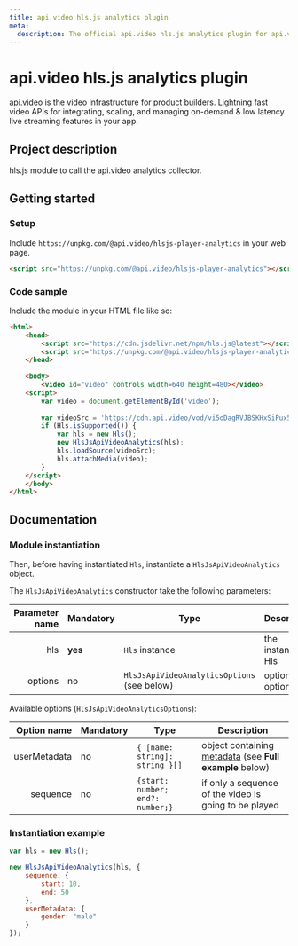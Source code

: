 ```yaml
---
title: api.video hls.js analytics plugin
meta: 
  description: The official api.video hls.js analytics plugin for api.video. [api.video](https://api.video/) is the video infrastructure for product builders. Lightning fast video APIs for integrating, scaling, and managing on-demand & low latency live streaming features in your app.
---
```

<!--
THIS FILE IS AUTOMATICALLY GENERATED. DO NOT EDIT!
 IF YOU NEED TO CHANGE THIS FILE,  CREATE A PR IN THE SOURCE REPOSITORY.
-->

# api.video hls.js analytics plugin

[api.video](https://api.video/) is the video infrastructure for product builders. Lightning fast video APIs for integrating, scaling, and managing on-demand & low latency live streaming features in your app.

## Project description

hls.js module to call the api.video analytics collector. 

## Getting started

### Setup

Include `https://unpkg.com/@api.video/hlsjs-player-analytics` in your web page.

```html
<script src="https://unpkg.com/@api.video/hlsjs-player-analytics"></script>
```

### Code sample


Include the module in your HTML file like so:

```html
<html>
    <head>
        <script src="https://cdn.jsdelivr.net/npm/hls.js@latest"></script>
        <script src="https://unpkg.com/@api.video/hlsjs-player-analytics"></script>
    </head>
    
    <body>
        <video id="video" controls width=640 height=480></video>
    <script>
        var video = document.getElementById('video');
        
        var videoSrc = 'https://cdn.api.video/vod/vi5oDagRVJBSKHxSiPux5rYD/hls/manifest.m3u8';
        if (Hls.isSupported()) {
            var hls = new Hls();
            new HlsJsApiVideoAnalytics(hls);
            hls.loadSource(videoSrc);
            hls.attachMedia(video);
        }
    </script>
    </body>
</html>
```

## Documentation

### Module instantiation

Then, before having instantiated `Hls`, instantiate a `HlsJsApiVideoAnalytics` object. 

The `HlsJsApiVideoAnalytics` constructor take the following parameters:

| Parameter name | Mandatory | Type                                        | Description         |
| -------------: | --------- | ------------------------------------------- | ------------------- |
|            hls | **yes**   | `Hls` instance                              | the instance of Hls |
|        options | no        | `HlsJsApiVideoAnalyticsOptions` (see below) | optional options    |


Available options (`HlsJsApiVideoAnalyticsOptions`):

|  Option name | Mandatory | Type                                  | Description                                                                                                  |
| -----------: | --------- | ------------------------------------- | ------------------------------------------------------------------------------------------------------------ |
| userMetadata | no        | ```{ [name: string]: string }[]```    | object containing [metadata](https://api.video/blog/tutorials/dynamic-metadata/) (see **Full example** below) |
|     sequence | no        | ```{start: number; end?: number;} ``` | if only a sequence of the video is going to be played                                                        |

### Instantiation example

```javascript
var hls = new Hls();

new HlsJsApiVideoAnalytics(hls, {
    sequence: {
        start: 10,
        end: 50
    },
    userMetadata: {
        gender: "male"
    }
});
```
